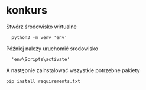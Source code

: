 # konkurs

Stwórz środowisko wirtualne

```
  python3 -m venv 'env'
```

Później należy uruchomić środowisko

```
  'env\Scripts\activate'
```

A następnie zainstalować wszystkie potrzebne pakiety
```
pip install requirements.txt
```
